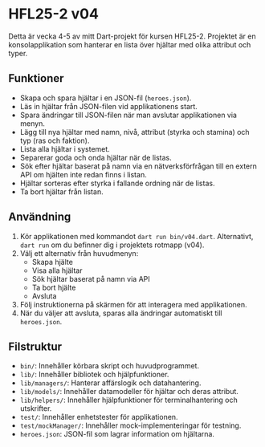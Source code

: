 # HFL25-2 v04
Detta är vecka 4-5 av mitt Dart-projekt för kursen HFL25-2. Projektet är en konsolapplikation som hanterar en lista över hjältar med olika attribut och typer.

## Funktioner
- Skapa och spara hjältar i en JSON-fil (`heroes.json`).
- Läs in hjältar från JSON-filen vid applikationens start.
- Spara ändringar till JSON-filen när man avslutar applikationen via menyn.
- Lägg till nya hjältar med namn, nivå, attribut (styrka och stamina) och typ (ras och faktion).
- Lista alla hjältar i systemet.
 - Separerar goda och onda hjältar när de listas.
- Sök efter hjältar baserat på namn via en nätverksförfrågan till en extern API om hjälten inte redan finns i listan.
- Hjältar sorteras efter styrka i fallande ordning när de listas.
- Ta bort hjältar från listan.

## Användning
1. Kör applikationen med kommandot `dart run bin/v04.dart`.
   Alternativt, `dart run` om du befinner dig i projektets rotmapp (v04).
2. Välj ett alternativ från huvudmenyn:
   - Skapa hjälte
   - Visa alla hjältar
   - Sök hjältar baserat på namn via API
   - Ta bort hjälte
   - Avsluta
3. Följ instruktionerna på skärmen för att interagera med applikationen.
4. När du väljer att avsluta, sparas alla ändringar automatiskt till `heroes.json`.

## Filstruktur
- `bin/`: Innehåller körbara skript och huvudprogrammet.
- `lib/`: Innehåller bibliotek och hjälpfunktioner.
- `lib/managers/`: Hanterar affärslogik och datahantering.
- `lib/models/`: Innehåller datamodeller för hjältar och deras attribut.
- `lib/helpers/`: Innehåller hjälpfunktioner för terminalhantering och utskrifter.
- `test/`: Innehåller enhetstester för applikationen.
- `test/mockManager/`: Innehåller mock-implementeringar för testning.
- `heroes.json`: JSON-fil som lagrar information om hjältarna.

